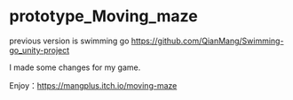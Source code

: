 # prototype_Moving_maze

previous version is swimming go   https://github.com/QianMang/Swimming-go_unity-project

I made some changes for my game.

Enjoy：https://mangplus.itch.io/moving-maze
